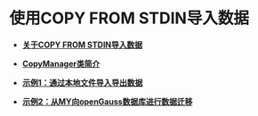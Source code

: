 # 使用COPY FROM STDIN导入数据<a name="ZH-CN_TOPIC_0242370281"></a>

-   **[关于COPY FROM STDIN导入数据](关于COPY-FROM-STDIN导入数据.md)**  

-   **[CopyManager类简介](CopyManager类简介.md)**  

-   **[示例1：通过本地文件导入导出数据](示例1-通过本地文件导入导出数据.md)**  

-   **[示例2：从MY向openGauss数据库进行数据迁移](示例2-从MY向openGauss数据库进行数据迁移.md)**  


